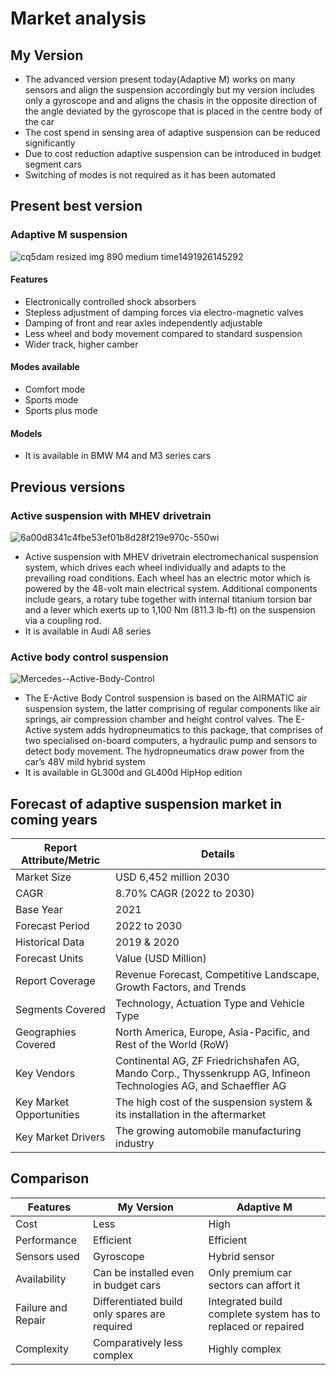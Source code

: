 # Market analysis
## My Version
* The advanced version present today(Adaptive M) works on many sensors and align the suspension accordingly but my version includes only a gyroscope and and aligns the chasis in the opposite direction of the angle deviated by the gyroscope that is placed  in the centre body of the car
* The cost spend in sensing area of adaptive suspension can be reduced significantly
* Due to cost reduction adaptive suspension can be introduced in budget segment cars
* Switching of modes is not required as it has been automated    
## Present best version
### Adaptive M suspension
![cq5dam resized img 890 medium time1491926145292](https://user-images.githubusercontent.com/73412166/164132251-1373812d-2da7-4557-8d90-44d746b5d56e.jpg)
#### Features
*	Electronically controlled shock absorbers
*	Stepless adjustment of damping forces via electro-magnetic valves
*	Damping of front and rear axles independently adjustable
*	Less wheel and body movement compared to standard suspension
*	Wider track, higher camber
#### Modes available
* Comfort mode
* Sports mode
* Sports plus mode
#### Models 
* It is available in BMW M4 and M3 series cars
## Previous versions
### Active suspension with MHEV drivetrain

![6a00d8341c4fbe53ef01b8d28f219e970c-550wi](https://user-images.githubusercontent.com/73412166/164131469-ed3c426a-e83e-4385-bb9d-0eb5dd76d4c2.jpg)

* Active suspension with MHEV drivetrain electromechanical suspension system, which drives each wheel individually and adapts to the prevailing road conditions. Each    wheel has an electric motor which is powered by the 48-volt main electrical system. Additional components include gears, a rotary tube together with internal titanium torsion bar and a lever which exerts up to 1,100 Nm (811.3 lb-ft) on the suspension via a coupling rod.
* It is available in Audi A8 series
 

### Active body control suspension
![Mercedes--Active-Body-Control](https://user-images.githubusercontent.com/73412166/164132746-4a212642-d841-49ed-8dea-9cd46e66d80c.jpg)

* The E-Active Body Control suspension is based on the AIRMATIC air suspension system, the latter comprising of regular components like air springs, air compression chamber and height control valves. The E-Active system adds hydropneumatics to this package, that comprises of two specialised on-board computers, a hydraulic pump and sensors to detect body movement. The hydropneumatics draw power from the car’s 48V mild hybrid system
* It is available in GL300d and GL400d HipHop edition

## Forecast of adaptive suspension market  in coming years
|Report Attribute/Metric|	Details|
|----|----|
|Market Size	|  USD 6,452 million 2030|
|CAGR	 | 8.70% CAGR (2022 to 2030)|
|Base Year	 | 2021|
|Forecast Period	|  2022 to 2030|
|Historical Data	|  2019 & 2020|
|Forecast Units	 | Value (USD Million)|
|Report Coverage	|  Revenue Forecast, Competitive Landscape, Growth Factors, and Trends|
|Segments Covered	|  Technology, Actuation Type and Vehicle Type
|Geographies Covered	| North America, Europe, Asia-Pacific, and Rest of the World (RoW)|
|Key Vendors	|  Continental AG, ZF Friedrichshafen AG, Mando Corp., Thyssenkrupp AG, Infineon Technologies AG, and Schaeffler AG|
|Key Market Opportunities |	  The high cost of the suspension system & its installation in the aftermarket|
|Key Market Drivers	|  The growing automobile manufacturing industry|

## Comparison

|Features|My Version|Adaptive M|
|----|----|----|
|Cost|Less|High|
|Performance|Efficient|Efficient|
|Sensors used|Gyroscope|Hybrid sensor|
|Availability|Can be installed even in budget cars|Only premium car sectors can affort it|
|Failure and Repair|Differentiated build only spares are required|Integrated build complete system has to replaced or repaired|
|Complexity|Comparatively less complex|Highly complex|


